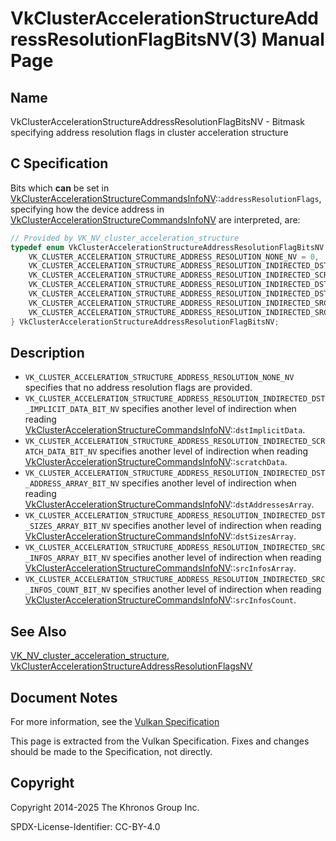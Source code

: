 # VkClusterAccelerationStructureAddressResolutionFlagBitsNV(3) Manual Page

## Name

VkClusterAccelerationStructureAddressResolutionFlagBitsNV - Bitmask specifying address resolution flags in cluster acceleration structure



## [](#_c_specification)C Specification

Bits which **can** be set in [VkClusterAccelerationStructureCommandsInfoNV](https://registry.khronos.org/vulkan/specs/latest/man/html/VkClusterAccelerationStructureCommandsInfoNV.html)::`addressResolutionFlags`, specifying how the device address in [VkClusterAccelerationStructureCommandsInfoNV](https://registry.khronos.org/vulkan/specs/latest/man/html/VkClusterAccelerationStructureCommandsInfoNV.html) are interpreted, are:

```c++
// Provided by VK_NV_cluster_acceleration_structure
typedef enum VkClusterAccelerationStructureAddressResolutionFlagBitsNV {
    VK_CLUSTER_ACCELERATION_STRUCTURE_ADDRESS_RESOLUTION_NONE_NV = 0,
    VK_CLUSTER_ACCELERATION_STRUCTURE_ADDRESS_RESOLUTION_INDIRECTED_DST_IMPLICIT_DATA_BIT_NV = 0x00000001,
    VK_CLUSTER_ACCELERATION_STRUCTURE_ADDRESS_RESOLUTION_INDIRECTED_SCRATCH_DATA_BIT_NV = 0x00000002,
    VK_CLUSTER_ACCELERATION_STRUCTURE_ADDRESS_RESOLUTION_INDIRECTED_DST_ADDRESS_ARRAY_BIT_NV = 0x00000004,
    VK_CLUSTER_ACCELERATION_STRUCTURE_ADDRESS_RESOLUTION_INDIRECTED_DST_SIZES_ARRAY_BIT_NV = 0x00000008,
    VK_CLUSTER_ACCELERATION_STRUCTURE_ADDRESS_RESOLUTION_INDIRECTED_SRC_INFOS_ARRAY_BIT_NV = 0x00000010,
    VK_CLUSTER_ACCELERATION_STRUCTURE_ADDRESS_RESOLUTION_INDIRECTED_SRC_INFOS_COUNT_BIT_NV = 0x00000020,
} VkClusterAccelerationStructureAddressResolutionFlagBitsNV;
```

## [](#_description)Description

- `VK_CLUSTER_ACCELERATION_STRUCTURE_ADDRESS_RESOLUTION_NONE_NV` specifies that no address resolution flags are provided.
- `VK_CLUSTER_ACCELERATION_STRUCTURE_ADDRESS_RESOLUTION_INDIRECTED_DST_IMPLICIT_DATA_BIT_NV` specifies another level of indirection when reading [VkClusterAccelerationStructureCommandsInfoNV](https://registry.khronos.org/vulkan/specs/latest/man/html/VkClusterAccelerationStructureCommandsInfoNV.html)::`dstImplicitData`.
- `VK_CLUSTER_ACCELERATION_STRUCTURE_ADDRESS_RESOLUTION_INDIRECTED_SCRATCH_DATA_BIT_NV` specifies another level of indirection when reading [VkClusterAccelerationStructureCommandsInfoNV](https://registry.khronos.org/vulkan/specs/latest/man/html/VkClusterAccelerationStructureCommandsInfoNV.html)::`scratchData`.
- `VK_CLUSTER_ACCELERATION_STRUCTURE_ADDRESS_RESOLUTION_INDIRECTED_DST_ADDRESS_ARRAY_BIT_NV` specifies another level of indirection when reading [VkClusterAccelerationStructureCommandsInfoNV](https://registry.khronos.org/vulkan/specs/latest/man/html/VkClusterAccelerationStructureCommandsInfoNV.html)::`dstAddressesArray`.
- `VK_CLUSTER_ACCELERATION_STRUCTURE_ADDRESS_RESOLUTION_INDIRECTED_DST_SIZES_ARRAY_BIT_NV` specifies another level of indirection when reading [VkClusterAccelerationStructureCommandsInfoNV](https://registry.khronos.org/vulkan/specs/latest/man/html/VkClusterAccelerationStructureCommandsInfoNV.html)::`dstSizesArray`.
- `VK_CLUSTER_ACCELERATION_STRUCTURE_ADDRESS_RESOLUTION_INDIRECTED_SRC_INFOS_ARRAY_BIT_NV` specifies another level of indirection when reading [VkClusterAccelerationStructureCommandsInfoNV](https://registry.khronos.org/vulkan/specs/latest/man/html/VkClusterAccelerationStructureCommandsInfoNV.html)::`srcInfosArray`.
- `VK_CLUSTER_ACCELERATION_STRUCTURE_ADDRESS_RESOLUTION_INDIRECTED_SRC_INFOS_COUNT_BIT_NV` specifies another level of indirection when reading [VkClusterAccelerationStructureCommandsInfoNV](https://registry.khronos.org/vulkan/specs/latest/man/html/VkClusterAccelerationStructureCommandsInfoNV.html)::`srcInfosCount`.

## [](#_see_also)See Also

[VK\_NV\_cluster\_acceleration\_structure](https://registry.khronos.org/vulkan/specs/latest/man/html/VK_NV_cluster_acceleration_structure.html), [VkClusterAccelerationStructureAddressResolutionFlagsNV](https://registry.khronos.org/vulkan/specs/latest/man/html/VkClusterAccelerationStructureAddressResolutionFlagsNV.html)

## [](#_document_notes)Document Notes

For more information, see the [Vulkan Specification](https://registry.khronos.org/vulkan/specs/latest/html/vkspec.html#VkClusterAccelerationStructureAddressResolutionFlagBitsNV)

This page is extracted from the Vulkan Specification. Fixes and changes should be made to the Specification, not directly.

## [](#_copyright)Copyright

Copyright 2014-2025 The Khronos Group Inc.

SPDX-License-Identifier: CC-BY-4.0